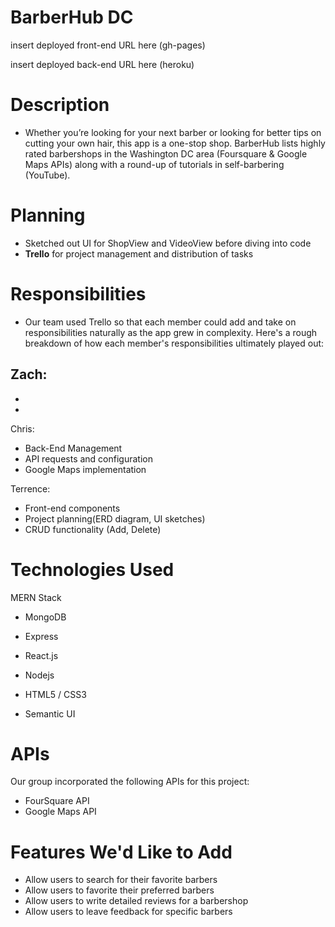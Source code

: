 # BarberHub DC

insert deployed front-end URL here (gh-pages)

insert deployed back-end URL here (heroku)

# Description
- Whether you’re looking for your next barber or looking for better tips on cutting your own hair, this app is a one-stop shop. BarberHub lists highly rated barbershops in the Washington DC area (Foursquare & Google Maps APIs) along with a round-up of tutorials in self-barbering (YouTube).

# Planning
- Sketched out UI for ShopView and VideoView before diving into code
- **Trello** for project management and distribution of tasks

# Responsibilities
- Our team used Trello so that each member could add and take on responsibilities naturally as the app grew in complexity. Here's a rough breakdown of how each member's responsibilities ultimately played out:

Zach:
-
-
-

Chris:
- Back-End Management
- API requests and configuration
- Google Maps implementation

Terrence:
- Front-end components
- Project planning(ERD diagram, UI sketches)
- CRUD functionality (Add, Delete)


# Technologies Used
MERN Stack
- MongoDB
- Express
- React.js
- Nodejs

- HTML5 / CSS3
- Semantic UI

# APIs
Our group incorporated the following APIs for this project:
- FourSquare API
- Google Maps API

# Features We'd Like to Add
- Allow users to search for their favorite barbers
- Allow users to favorite their preferred barbers
- Allow users to write detailed reviews for a barbershop
- Allow users to leave feedback for specific barbers
